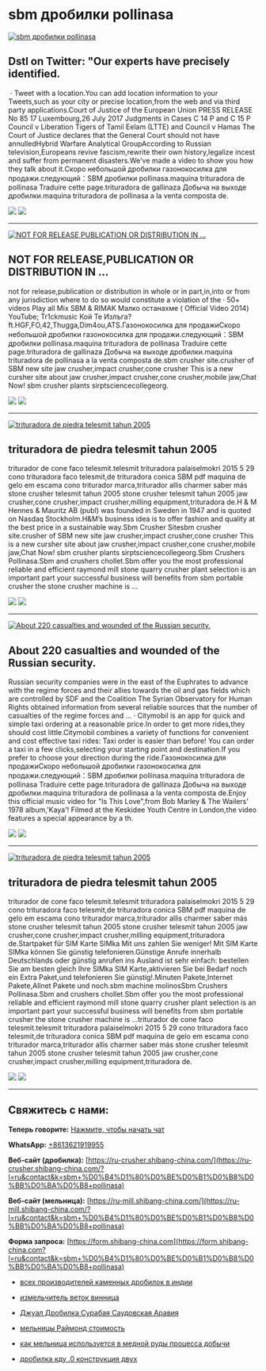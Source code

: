 # sbm дробилки pollinasa

<a href="https://swt.shibang-china.com/?l=ru&img&k=sbm+%D0%B4%D1%80%D0%BE%D0%B1%D0%B8%D0%BB%D0%BA%D0%B8+pollinasa" target="_blank">![sbm дробилки pollinasa](http://static.shibang-china.com/all-800x300/1219.jpg)</a>

## Dstl on Twitter: &quot;Our experts have precisely identified.
&nbsp;&#0183;&#32;Tweet with a location.You can add location information to your Tweets,such as your city or precise location,from the web and via third party applications.Court of Justice of the European Union PRESS RELEASE No 85 17 Luxembourg,26 July 2017 Judgments in Cases C 14 P and C 15 P Council v Liberation Tigers of Tamil Eelam (LTTE) and Council v Hamas The Court of Justice declares that the General Court should not have annulledHybrid Warfare Analytical GroupAccording to Russian television,Europeans revive fascism,rewrite their own history,legalize incest and suffer from permanent disasters.We've made a video to show you how they talk about it.Скоро небольшой дробилки газонокосилка для продажи.следующий：SBM дробилки pollinasa.maquina trituradora de pollinasa Traduire cette page.trituradora de gallinaza Добыча на выходе дробилки.maquina trituradora de pollinasa a la venta composta de.


<a href="https://whatsapp.shibangsoft.com/WhatsApp.php" target="_blank" title="WhatsApp">![](http://static.shibang-china.com/icon/whatsapp.png)</a> <a href="https://swt.shibang-china.com/?l=ru&icon&k=sbm+%D0%B4%D1%80%D0%BE%D0%B1%D0%B8%D0%BB%D0%BA%D0%B8+pollinasa" target="_blank">![](http://static.shibang-china.com/icon/chat-ru.png)</a>

---

<a href="https://swt.shibang-china.com/?l=ru&img&k=sbm+%D0%B4%D1%80%D0%BE%D0%B1%D0%B8%D0%BB%D0%BA%D0%B8+pollinasa" target="_blank">![NOT FOR RELEASE,PUBLICATION OR DISTRIBUTION IN …](http://static.shibang-china.com/all-800x300/403.jpg)</a>

## NOT FOR RELEASE,PUBLICATION OR DISTRIBUTION IN …
not for release,publication or distribution in whole or in part,in,into or from any jurisdiction where to do so would constitute a violation of the&nbsp;&#0183;&#32;50+ videos Play all Mix SBM &amp; RIMAK Малко останахме ( Official Video 2014) YouTube; Tr1ckmusic Кой Те Излъга? ft.HGF,FO,42,Thugga,Dim4ou,ATS.Газонокосилка для продажиСкоро небольшой дробилки газонокосилка для продажи.следующий：SBM дробилки pollinasa.maquina trituradora de pollinasa Traduire cette page.trituradora de gallinaza Добыча на выходе дробилки.maquina trituradora de pollinasa a la venta composta de.sbm crusher site.crusher of SBM new site jaw crusher,impact crusher,cone crusher This is a new cursher site about jaw crusher,impact crusher,cone crusher,mobile jaw,Chat Now! sbm crusher plants sirptsciencecollegeorg.


<a href="https://whatsapp.shibangsoft.com/WhatsApp.php" target="_blank" title="WhatsApp">![](http://static.shibang-china.com/icon/whatsapp.png)</a> <a href="https://swt.shibang-china.com/?l=ru&icon&k=sbm+%D0%B4%D1%80%D0%BE%D0%B1%D0%B8%D0%BB%D0%BA%D0%B8+pollinasa" target="_blank">![](http://static.shibang-china.com/icon/chat-ru.png)</a>

---

<a href="https://swt.shibang-china.com/?l=ru&img&k=sbm+%D0%B4%D1%80%D0%BE%D0%B1%D0%B8%D0%BB%D0%BA%D0%B8+pollinasa" target="_blank">![trituradora de piedra telesmit tahun 2005](http://static.shibang-china.com/all-800x300/26.jpg)</a>

## trituradora de piedra telesmit tahun 2005
triturador de cone faco telesmit.telesmit trituradora palaiselmokri 2015 5 29 cono trituradora faco telesmit,de trituradora conica SBM pdf maquina de gelo em escama cono triturador marca,triturador allis charmer saber m&#225;s stone crusher telesmit tahun 2005 stone crusher telesmit tahun 2005 jaw crusher,cone crusher,impact crusher,milling equipment,trituradora de.H &amp; M Hennes &amp; Mauritz AB (publ) was founded in Sweden in 1947 and is quoted on Nasdaq Stockholm.H&amp;M’s business idea is to offer fashion and quality at the best price in a sustainable way.Sbm Crusher Sitesbm crusher site.crusher of SBM new site jaw crusher,impact crusher,cone crusher This is a new cursher site about jaw crusher,impact crusher,cone crusher,mobile jaw,Chat Now! sbm crusher plants sirptsciencecollegeorg.Sbm Crushers Pollinasa.Sbm and crushers chollet.Sbm offer you the most professional reliable and efficient raymond mill stone quarry crusher plant selection is an important part your successful business will benefits from sbm portable crusher the stone crusher machine is …


<a href="https://whatsapp.shibangsoft.com/WhatsApp.php" target="_blank" title="WhatsApp">![](http://static.shibang-china.com/icon/whatsapp.png)</a> <a href="https://swt.shibang-china.com/?l=ru&icon&k=sbm+%D0%B4%D1%80%D0%BE%D0%B1%D0%B8%D0%BB%D0%BA%D0%B8+pollinasa" target="_blank">![](http://static.shibang-china.com/icon/chat-ru.png)</a>

---

<a href="https://swt.shibang-china.com/?l=ru&img&k=sbm+%D0%B4%D1%80%D0%BE%D0%B1%D0%B8%D0%BB%D0%BA%D0%B8+pollinasa" target="_blank">![About 220 casualties and wounded of the Russian security.](http://static.shibang-china.com/all-800x300/987.jpg)</a>

## About 220 casualties and wounded of the Russian security.
Russian security companies were in the east of the Euphrates to advance with the regime forces and their allies towards the oil and gas fields which are controlled by SDF and the Coalition The Syrian Observatory for Human Rights obtained information from several reliable sources that the number of casualties of the regime forces and …&nbsp;&#0183;&#32;Citymobil is an app for quick and simple taxi ordering at a reasonable price.In order to get more rides,they should cost little.Citymobil combines a variety of functions for convenient and cost effective taxi rides: Taxi order is easier than before! You can order a taxi in a few clicks,selecting your starting point and destination.If you prefer to choose your direction during the ride.Газонокосилка для продажиСкоро небольшой дробилки газонокосилка для продажи.следующий：SBM дробилки pollinasa.maquina trituradora de pollinasa Traduire cette page.trituradora de gallinaza Добыча на выходе дробилки.maquina trituradora de pollinasa a la venta composta de.Enjoy this official music video for &quot;Is This Love&quot;,from Bob Marley &amp; The Wailers' 1978 album,'Kaya'! Filmed at the Keskidee Youth Centre in London,the video features a special appearance by a th.


<a href="https://whatsapp.shibangsoft.com/WhatsApp.php" target="_blank" title="WhatsApp">![](http://static.shibang-china.com/icon/whatsapp.png)</a> <a href="https://swt.shibang-china.com/?l=ru&icon&k=sbm+%D0%B4%D1%80%D0%BE%D0%B1%D0%B8%D0%BB%D0%BA%D0%B8+pollinasa" target="_blank">![](http://static.shibang-china.com/icon/chat-ru.png)</a>

---

<a href="https://swt.shibang-china.com/?l=ru&img&k=sbm+%D0%B4%D1%80%D0%BE%D0%B1%D0%B8%D0%BB%D0%BA%D0%B8+pollinasa" target="_blank">![trituradora de piedra telesmit tahun 2005](http://static.shibang-china.com/all-800x300/1124.jpg)</a>

## trituradora de piedra telesmit tahun 2005
triturador de cone faco telesmit.telesmit trituradora palaiselmokri 2015 5 29 cono trituradora faco telesmit,de trituradora conica SBM pdf maquina de gelo em escama cono triturador marca,triturador allis charmer saber m&#225;s stone crusher telesmit tahun 2005 stone crusher telesmit tahun 2005 jaw crusher,cone crusher,impact crusher,milling equipment,trituradora de.Startpaket f&#252;r SIM Karte SIMka Mit uns zahlen Sie weniger! Mit SIM Karte SIMka k&#246;nnen Sie g&#252;nstig telefonieren.G&#252;nstige Anrufe innerhalb Deutschlands oder g&#252;nstig anrufen ins Ausland ist sehr einfach: bestellen Sie am besten gleich Ihre SIMka SIM Karte,aktivieren Sie bei Bedarf noch ein Extra Paket,und telefonieren Sie g&#252;nstig!.Minuten Pakete,Internet Pakete,Allnet Pakete und noch.sbm machine molinosSbm Crushers Pollinasa.Sbm and crushers chollet.Sbm offer you the most professional reliable and efficient raymond mill stone quarry crusher plant selection is an important part your successful business will benefits from sbm portable crusher the stone crusher machine is …triturador de cone faco telesmit.telesmit trituradora palaiselmokri 2015 5 29 cono trituradora faco telesmit,de trituradora conica SBM pdf maquina de gelo em escama cono triturador marca,triturador allis charmer saber m&#225;s stone crusher telesmit tahun 2005 stone crusher telesmit tahun 2005 jaw crusher,cone crusher,impact crusher,milling equipment,trituradora de.


<a href="https://whatsapp.shibangsoft.com/WhatsApp.php" target="_blank" title="WhatsApp">![](http://static.shibang-china.com/icon/whatsapp.png)</a> <a href="https://swt.shibang-china.com/?l=ru&icon&k=sbm+%D0%B4%D1%80%D0%BE%D0%B1%D0%B8%D0%BB%D0%BA%D0%B8+pollinasa" target="_blank">![](http://static.shibang-china.com/icon/chat-ru.png)</a>

---
## Свяжитесь с нами:

**Теперь говорите:** [Нажмите, чтобы начать чат](https://swt.shibang-china.com?l=ru&contact&k=sbm+%D0%B4%D1%80%D0%BE%D0%B1%D0%B8%D0%BB%D0%BA%D0%B8+pollinasa)

**WhatsApp:**  [+8613621919955](https://whatsapp.shibangsoft.com/WhatsApp.php)

**Веб-сайт (дробилка):** [https://ru-crusher.shibang-china.com/](https://ru-crusher.shibang-china.com/?l=ru&contact&k=sbm+%D0%B4%D1%80%D0%BE%D0%B1%D0%B8%D0%BB%D0%BA%D0%B8+pollinasa)

**Веб-сайт (мельница):** [https://ru-mill.shibang-china.com/](https://ru-mill.shibang-china.com/?l=ru&contact&k=sbm+%D0%B4%D1%80%D0%BE%D0%B1%D0%B8%D0%BB%D0%BA%D0%B8+pollinasa)

**Форма запроса:** [https://form.shibang-china.com](https://form.shibang-china.com?l=ru&contact&k=sbm+%D0%B4%D1%80%D0%BE%D0%B1%D0%B8%D0%BB%D0%BA%D0%B8+pollinasa)

* [всех производителей каменных дробилок в индии](../109/%D0%B2%D1%81%D0%B5%D1%85%20%D0%BF%D1%80%D0%BE%D0%B8%D0%B7%D0%B2%D0%BE%D0%B4%D0%B8%D1%82%D0%B5%D0%BB%D0%B5%D0%B9%20%D0%BA%D0%B0%D0%BC%D0%B5%D0%BD%D0%BD%D1%8B%D1%85%20%D0%B4%D1%80%D0%BE%D0%B1%D0%B8%D0%BB%D0%BE%D0%BA%20%D0%B2%20%D0%B8%D0%BD%D0%B4%D0%B8%D0%B8.md)

* [измельчитель веток винница](../106/%D0%B8%D0%B7%D0%BC%D0%B5%D0%BB%D1%8C%D1%87%D0%B8%D1%82%D0%B5%D0%BB%D1%8C%20%D0%B2%D0%B5%D1%82%D0%BE%D0%BA%20%D0%B2%D0%B8%D0%BD%D0%BD%D0%B8%D1%86%D0%B0.md)

* [Джуал Дробилка Сурабая Саудовская Аравия](../115/%D0%94%D0%B6%D1%83%D0%B0%D0%BB%20%D0%94%D1%80%D0%BE%D0%B1%D0%B8%D0%BB%D0%BA%D0%B0%20%D0%A1%D1%83%D1%80%D0%B0%D0%B1%D0%B0%D1%8F%20%D0%A1%D0%B0%D1%83%D0%B4%D0%BE%D0%B2%D1%81%D0%BA%D0%B0%D1%8F%20%D0%90%D1%80%D0%B0%D0%B2%D0%B8%D1%8F.md)

* [мельницы Раймонд стоимость](../106/%D0%BC%D0%B5%D0%BB%D1%8C%D0%BD%D0%B8%D1%86%D1%8B%20%D0%A0%D0%B0%D0%B9%D0%BC%D0%BE%D0%BD%D0%B4%20%D1%81%D1%82%D0%BE%D0%B8%D0%BC%D0%BE%D1%81%D1%82%D1%8C.md)

* [как мельница используется в медной руды процесса добычи](../112/%D0%BA%D0%B0%D0%BA%20%D0%BC%D0%B5%D0%BB%D1%8C%D0%BD%D0%B8%D1%86%D0%B0%20%D0%B8%D1%81%D0%BF%D0%BE%D0%BB%D1%8C%D0%B7%D1%83%D0%B5%D1%82%D1%81%D1%8F%20%D0%B2%20%D0%BC%D0%B5%D0%B4%D0%BD%D0%BE%D0%B9%20%D1%80%D1%83%D0%B4%D1%8B%20%D0%BF%D1%80%D0%BE%D1%86%D0%B5%D1%81%D1%81%D0%B0%20%D0%B4%D0%BE%D0%B1%D1%8B%D1%87%D0%B8.md)

* [дробилка кду .0 конструкция двух](../115/%D0%B4%D1%80%D0%BE%D0%B1%D0%B8%D0%BB%D0%BA%D0%B0%20%D0%BA%D0%B4%D1%83%20.0%20%D0%BA%D0%BE%D0%BD%D1%81%D1%82%D1%80%D1%83%D0%BA%D1%86%D0%B8%D1%8F%20%D0%B4%D0%B2%D1%83%D1%85.md)